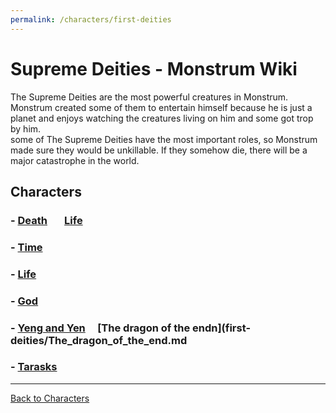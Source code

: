 ```yaml
---
permalink: /characters/first-deities
---
```

# Supreme Deities - Monstrum Wiki

The Supreme Deities are the most powerful creatures in Monstrum. Monstrum created some of them to entertain himself because he is just a planet and enjoys watching the creatures living on him and some got trop by him.   
some of The Supreme Deities have the most important roles, so Monstrum made sure they would be unkillable. If they somehow die, there will be a major catastrophe in the world.

## Characters
### - [Death](first-deities/death.md) &nbsp;&nbsp;&nbsp;&nbsp;&nbsp;&nbsp;[Life](Life.md)
### - [Time](Time.md)
### - [Life](Life.md)
### - [God](God.md)
### - [Yeng and Yen](first-deities/Yeng_and_Yen.md)  &nbsp;&nbsp;&nbsp;   [The dragon of the endn](first-deities/The_dragon_of_the_end.md
### - [Tarasks](first-deities/Tarasks.md)
---

[Back to Characters](characters.md)
